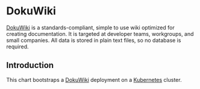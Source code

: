 # DokuWiki

[DokuWiki](https://www.dokuwiki.org) is a standards-compliant, simple to use wiki optimized for creating documentation. It is targeted at developer teams, workgroups, and small companies. All data is stored in plain text files, so no database is required.

## Introduction
This chart bootstraps a [DokuWiki](https://github.com/UNINETT/appstore-app-dokuwiki) deployment on a [Kubernetes](http://kubernetes.io) cluster.